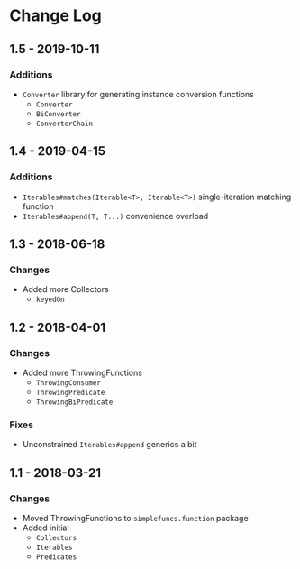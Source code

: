# Change Log

## 1.5 - 2019-10-11
### Additions
* `Converter` library for generating instance conversion functions
    * `Converter`
    * `BiConverter`
    * `ConverterChain`

## 1.4 - 2019-04-15
### Additions
* `Iterables#matches(Iterable<T>, Iterable<T>)` single-iteration matching function
* `Iterables#append(T, T...)` convenience overload

## 1.3 - 2018-06-18
### Changes
* Added more Collectors
	* `keyedOn`

## 1.2 - 2018-04-01
### Changes
* Added more ThrowingFunctions
	* `ThrowingConsumer`
	* `ThrowingPredicate`
	* `ThrowingBiPredicate`
### Fixes
* Unconstrained `Iterables#append` generics a bit

## 1.1 - 2018-03-21
### Changes
* Moved ThrowingFunctions to `simplefuncs.function` package
* Added initial
	* `Collectors`
	* `Iterables`
	* `Predicates`
